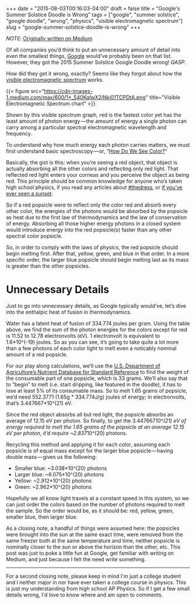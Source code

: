 +++
date = "2015-08-03T00:16:03-04:00"
draft = false
title = "Google's Summer Solstice Doodle is Wrong"
tags = ["google", "summer solstice", "google doodle", "wrong", "physics", "visible electromagnetic spectrum"]
slug = "google-summer-solstice-doodle-is-wrong"
+++

*NOTE*: [Originally written on Medium](https://medium.com/@austindizzy/google-s-summer-solstice-doodle-is-wrong-358373d18587)

Of all companies you’d think to put an unnecessary amount of detail into even the smallest things, [Google](https://google.com) would’ve probably been on that list. However, they got the 2015 Summer Solstice Google Doodle wrong! *GASP*.

How did they get it wrong, exactly? Seems like they forgot about how the [visible electromagnetic spectrum](https://en.wikipedia.org/wiki/Electromagnetic_spectrum) works.

{{< figure src="https://cdn-images-1.medium.com/max/600/1*_540KqlwX2jNkj01TCPDtA.png" title="Visible Electromagnetic Spectrum chart" >}}

Shown by this visible spectrum graph, red is the fastest color yet has the least amount of photon energy — the amount of energy a single photon can carry among a particular spectral electromagnetic wavelength and frequency.

To understand why how much energy each photon carries matters, we must first understand basic spectroscopy — or, “[How Do We See Color?](https://www.youtube.com/watch?v=l8_fZPHasdo)”

Basically, the gist is this: when you’re seeing a red object, that object is actually absorbing all the other colors and reflecting only red light. That reflected red light enters your corneas and you perceive the object as being red. This principle should be common knowledge for anyone who’s taken high school physics, if you read any articles about [#thedress](http://www.theguardian.com/science/head-quarters/2015/feb/27/the-dress-blue-black-white-gold-vision-psychology-colour-constancy), or [if you’ve ever seen a sunset](http://news.psu.edu/story/141337/2007/03/05/research/probing-question-what-gives-sunrise-and-sunset-its-orange-glow).

So if a red popsicle were to reflect only the color red and absorb every other color, the energies of the photons would be absorbed by the popsicle as heat due to the first law of thermodynamics and the law of conservation of energy. Absorbing all those higher energy photons in a closed system would introduce energy into the red popsicle(s) faster than any other spectral color popsicle.

So, in order to comply with the laws of physics, the red popsicle should begin melting first. After that, yellow, green, and blue in that order. In a more specific order, the larger blue popsicle should begin melting last as its mass is greater than the other popsicles.

# Unnecessary Details

Just to go into unnecessary details, as Google typically would’ve, let’s dive into the enthalpic heat of fusion in thermodynamics.

Water has a latent heat of fusion of 334.774 joules per gram. Using the table above, we find the sum of the photon energies for the colors except for red is 11.52 to 12.78 electronvolts (eV). 1 electronvolt is equivalent to 1.6*10^(-19) joules. So as you can see, it’s going to take quite a lot more than a few photons of each color light to melt even a noticably nominal amount of a red popsicle.

For our play along calculations, we’ll use the [U.S. Department of Agriculture’s Nutrient Database for Standard Reference](http://ndb.nal.usda.gov/) to find the weight of the consumable part of one popsicle, which is 33 grams. We’ll also say that to “begin” to melt (i.e. start dripping, like featured in the doodle), it has to lose at least 5% of its consumable mass. So to melt 1.65 grams of popsicle, we’d need 552.3771 (1.65g * 334.774J/g) joules of energy; in electronvolts, that’s 3.447667*10^(21) eV.

Since the red object absorbs all but red light, the popsicle absorbs an average of 12.15 eV per photon. So finally, to get the 3.447667*10^(21) eV of energy required to melt the 1.65 grams of the popsicle at an average 12.15 eV per photon, it’d require ~2.837*10^(20) photons.

Recycling this method and applying it for each color, assuming each popsicle is of equal mass except for the larger blue popsicle — having double mass — gives us the following:

* Smaller blue: ~3.038*10^(20) photons
* Larger blue: ~6.075*10^(20) photons
* Yellow: ~2.912*10^(20) photons
* Green: ~2.962*10^(20) photons

Hopefully we all know light travels at a constant speed in this system, so we can just order the colors based on the number of photons required to melt the sample. So the order would be, as it should be: red, yellow, green, smaller blue, then larger blue.

As a closing note, a handful of things were assumed here: the popsicles were brought into the sun at the same exact time, were removed from the same freezer both at the same temperature and time, neither popsicle is nominally closer to the sun or above the horizon than the other, etc. This post was just to poke a little fun at Google, get familiar with writing on Medium, and just because I felt the need write something.

---

For a second closing note, please keep in mind I'm just a college student and I neither major in nor have ever taken a college course in physics. This is just my understanding from high school AP Physics. So if I get a few small details wrong, I'd love to know where and am open to comments.
